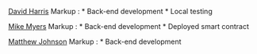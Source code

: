 
[David Harris](https://github.com/dhharris)
Markup : * Back-end development
         * Local testing

[Mike Myers](https://github.com/emmnm)
Markup : * Back-end development
         * Deployed smart contract

[Matthew Johnson](https://github.com/mcjohns5)
Markup : * Back-end development
